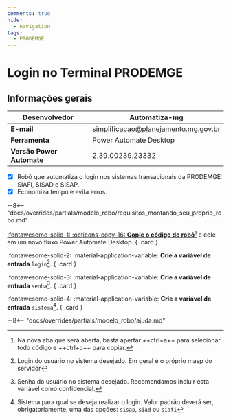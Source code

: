 ```yaml
---
comments: true
hide:
  - navigation
tags:
  - PRODEMGE
---
```


# Login no Terminal PRODEMGE


## Informações gerais

| **Desenvolvedor**| Automatiza-mg  |
| ----------- | ------------------------------------ |
| **E-mail**       | simplificacao@planejamento.mg.gov.br|
| **Ferramenta**    | Power Automate Desktop |
| **Versão Power Automate**    | 2.39.00239.23332 |

- [x] Robô que automatiza o login nos sistemas transacionais da PRODEMGE: SIAFI, SISAD e SISAP.
- [x] Economiza tempo e evita erros.

--8<-- "docs/overrides/partials/modelo_robo/requisitos_montando_seu_proprio_robo.md"

<div class="grid" markdown>

[:fontawesome-solid-1: :octicons-copy-16: __Copie o código do robô__](https://raw.githubusercontent.com/automatiza-mg/biblioteca-de-robos/main/robos/login_terminal_prodemge.txt)[^1] e cole em um novo fluxo Power Automate Desktop.
{ .card }

:fontawesome-solid-2: :material-application-variable: __Crie a variável de entrada__ `login`[^2].
{ .card }

:fontawesome-solid-3: :material-application-variable: __Crie a variável de entrada__ `senha`[^3].
{ .card }

:fontawesome-solid-4: :material-application-variable: __Crie a variável de entrada__ `sistema`[^4].
{ .card }

</div>

--8<-- "docs/overrides/partials/modelo_robo/ajuda.md"

[^1]: Na nova aba que será aberta, basta apertar ++ctrl+a++ para selecionar todo código e ++ctrl+c++ para copiar.
[^2]: Login do usuário no sistema desejado. Em geral é o próprio masp do servidor
[^3]: Senha do usuário no sistema desejado. Recomendamos incluir esta variável como confidencial.
[^4]: Sistema para qual se deseja realizar o login. Valor padrão deverá ser, obrigatoriamente, uma das opções: `sisap`, `siad` ou `siafi`
